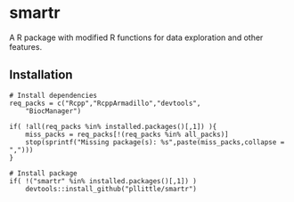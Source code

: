 # smartr
A R package with modified R functions for data exploration and other features.

## Installation

```
# Install dependencies
req_packs = c("Rcpp","RcppArmadillo","devtools",
	"BiocManager")

if( !all(req_packs %in% installed.packages()[,1]) ){
	miss_packs = req_packs[!(req_packs %in% all_packs)]
	stop(sprintf("Missing package(s): %s",paste(miss_packs,collapse = ",")))
}

# Install package
if( !("smartr" %in% installed.packages()[,1]) )
	devtools::install_github("pllittle/smartr")
```
